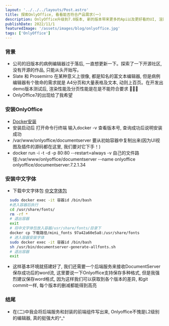 ```yaml
---
layout: '../../../layouts/Post.astro'
title: 探索OnlyOffice, 看看能否符合产品需求(一)
description: OnlyOffice升级到7.0版本, 新的版本带来更多的Api以及更好看的UI, 渲染速度
publishDate: 2022/11/1
featuredImage: '/assets/images/blog/onlyoffice.jpg'
tags: ['OnlyOffice']
---
```

### 背景
- 公司的旧版本的病例编辑器过于落后, 一直想更新一下。探索了一下开源社区, 没有开源的作品, 只能从头开始写。
- Slate 和 Prosemirro 在某种意义上很像, 都是知名的富文本编辑器, 但是病例编辑器有个致命的需求就是 A4分页和大量表格及文本, 动则上百页。在开发出demo版本测试后, 渲染性能及分页性能是在是不能符合要求 🙅🏻‍♀️
- OnlyOffice7的出现给了我希望
### 安装OnlyOffice
- [Docker安装](https://docs.docker.com/engine/install/)
- 安装启动后 打开命令行终端 输入docker -v 查看版本号, 查询成功后说明安装成功
- /var/www/onlyoffice/documentserver 要从初始容器中复制出来(因为UI视图及插件的源码都在这里, 我们要对它下手！)
- docker run -i -t -d -p 80:80 --restart=always  -v 自己的文件路径:/var/www/onlyoffice/documentserver --name onlyoffice  onlyoffice/documentserver:7.2.1.34

### 安装中文字体
- 下载中文字体包 [中文字体包](https://github.com/funggtopp/onlyoffice-chinese-fonts)

```bash
  sudo docker exec -it 容器id /bin/bash
  #进入容器后执行
  cd /usr/share/fonts/
  rm -rf *
  # 退出容器
  exit
  # 将中文字体包放入容器/usr/share/fonts/目录下
  docker cp 下载路径/mini_fonts 97a42a60e5a8:/usr/share/fonts
  # 进入容器安装字体
  sudo docker exec -it 容器id /bin/bash
  sh /usr/bin/documentserver-generate-allfonts.sh
  # 退出容器
  exit
```
- 这样基本环境就搭建好了, 我们还需要一个后端服务来接收DocumentServer保存成功后的word流, 这里要说一下Onlyoffice支持保存多种格式, 但是我强烈建议保存word格式, 因为这样我们可以获取到各个版本的差异, 和git commit一样, 每个版本的删减都能得到高亮

### 结尾
- 在(二)中我会将后端服务和封装的前端组件写出来, Onlyoffice不愧是L2级别的编辑器, 真的挺强大的^_^